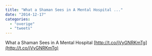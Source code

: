 ```yaml
---
title: "What a Shaman Sees in A Mental Hospital ..."
date: "2014-12-17"
categories: 
  - "overige"
  - "tweets"
---
```


What a Shaman Sees in A Mental Hospital [http://t.co/jVyGNRKmTg](http://t.co/jVyGNRKmTg)
